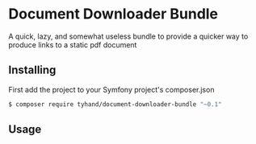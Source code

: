 Document Downloader Bundle
==========================
A quick, lazy, and somewhat useless bundle to provide a quicker way to produce links to a static pdf document

Installing
----------
First add the project to your Symfony project's composer.json
```bash
$ composer require tyhand/document-downloader-bundle "~0.1"
```

Usage
-----
